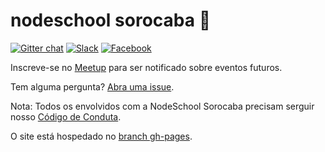 nodeschool sorocaba :school:
======

[![Gitter chat](https://badges.gitter.im/nodeschool/sorocaba.png)](https://gitter.im/nodeschool/sorocaba)
[![Slack](https://img.shields.io/badge/slack-%20%23nodeschool-orange.svg)](https://snug-lab.herokuapp.com)
[![Facebook](https://img.shields.io/badge/facebook-group-blue.svg)](https://www.facebook.com/groups/1721467278177977/)

Inscreve-se no [Meetup](http://www.meetup.com/pt-BR/Sorocaba-Node-User-Group-SNUG/) para ser notificado sobre eventos futuros.

Tem alguma pergunta? [Abra uma issue](https://github.com/nodeschool/sorocaba/issues).

Nota: Todos os envolvidos com a NodeSchool Sorocaba precisam serguir nosso [Código de Conduta](https://github.com/nodeschool/sorocaba/blob/gh-pages/CODIGO-DE-CONDUTA.md).

O site está hospedado no [branch gh-pages](https://github.com/nodeschool/sorocaba/tree/gh-pages).
